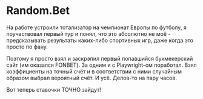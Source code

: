 # Random.Bet

На работе устроили тотализатор на чемпионат Европы по футболу, я поучаствовал первый тур и понял, что это абсолютно не моё - предсказывать результаты каких-либо спортивных игр, даже когда это просто по фану.

Поэтому я просто взял и заскрэпил первый попавшийся букмекерский сайт (им оказался FONBET). За одним и с Playwright-ом поработал. Взял коэффициенты на точный счёт и в соответствии с ними случайным образом выбрал вероятный счёт. И усё. Делов-то на пару часов.

Вот теперь ставочки ТОЧНО зайдут!
